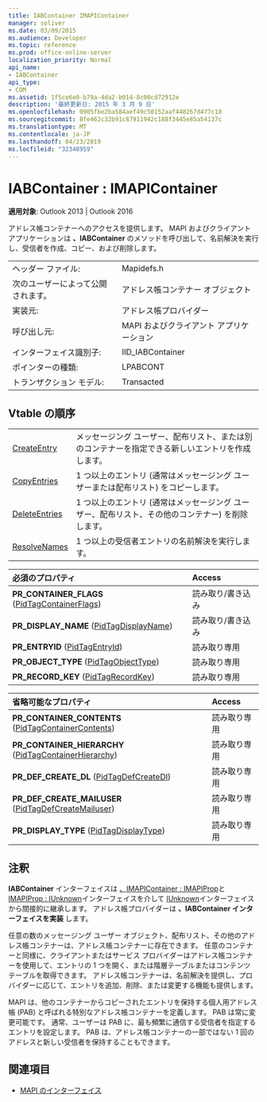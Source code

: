 ```yaml
---
title: IABContainer IMAPIContainer
manager: soliver
ms.date: 03/09/2015
ms.audience: Developer
ms.topic: reference
ms.prod: office-online-server
localization_priority: Normal
api_name:
- IABContainer
api_type:
- COM
ms.assetid: 1f5ce6e0-b79a-4da2-b014-8c00cd72912e
description: '最終更新日: 2015 年 3 月 9 日'
ms.openlocfilehash: 0905fbe2ba584aef49c50152aaf448267d477c10
ms.sourcegitcommit: 8fe462c32b91c87911942c188f3445e85a54137c
ms.translationtype: MT
ms.contentlocale: ja-JP
ms.lasthandoff: 04/23/2019
ms.locfileid: "32348959"
---
```

# <a name="iabcontainer--imapicontainer"></a>IABContainer : IMAPIContainer

**適用対象**: Outlook 2013 | Outlook 2016 
  
アドレス帳コンテナーへのアクセスを提供します。 MAPI およびクライアント アプリケーションは **、IABContainer** のメソッドを呼び出して、名前解決を実行し、受信者を作成、コピー、および削除します。 
  
|||
|:-----|:-----|
|ヘッダー ファイル:  <br/> |Mapidefs.h  <br/> |
|次のユーザーによって公開されます。  <br/> |アドレス帳コンテナー オブジェクト  <br/> |
|実装元:  <br/> |アドレス帳プロバイダー  <br/> |
|呼び出し元:  <br/> |MAPI およびクライアント アプリケーション  <br/> |
|インターフェイス識別子:  <br/> |IID_IABContainer  <br/> |
|ポインターの種類:  <br/> |LPABCONT  <br/> |
|トランザクション モデル:  <br/> |Transacted  <br/> |
   
## <a name="vtable-order"></a>Vtable の順序

|||
|:-----|:-----|
|[CreateEntry](iabcontainer-createentry.md) <br/> |メッセージング ユーザー、配布リスト、または別のコンテナーを指定できる新しいエントリを作成します。  <br/> |
|[CopyEntries](iabcontainer-copyentries.md) <br/> |1 つ以上のエントリ (通常はメッセージング ユーザーまたは配布リスト) をコピーします。  <br/> |
|[DeleteEntries](iabcontainer-deleteentries.md) <br/> |1 つ以上のエントリ (通常はメッセージング ユーザー、配布リスト、その他のコンテナー) を削除します。  <br/> |
|[ResolveNames](iabcontainer-resolvenames.md) <br/> |1 つ以上の受信者エントリの名前解決を実行します。  <br/> |
   
|**必須のプロパティ**|**Access**|
|:-----|:-----|
|**PR_CONTAINER_FLAGS** ([PidTagContainerFlags](pidtagcontainerflags-canonical-property.md))  <br/> |読み取り/書き込み  <br/> |
|**PR_DISPLAY_NAME** ([PidTagDisplayName](pidtagdisplayname-canonical-property.md))  <br/> |読み取り/書き込み  <br/> |
|**PR_ENTRYID** ([PidTagEntryId](pidtagentryid-canonical-property.md))  <br/> |読み取り専用  <br/> |
|**PR_OBJECT_TYPE** ([PidTagObjectType](pidtagobjecttype-canonical-property.md))  <br/> |読み取り専用  <br/> |
|**PR_RECORD_KEY** ([PidTagRecordKey](pidtagrecordkey-canonical-property.md))  <br/> |読み取り専用  <br/> |
   
|**省略可能なプロパティ**|**Access**|
|:-----|:-----|
|**PR_CONTAINER_CONTENTS** ([PidTagContainerContents](pidtagcontainercontents-canonical-property.md))  <br/> |読み取り専用  <br/> |
|**PR_CONTAINER_HIERARCHY** ([PidTagContainerHierarchy](pidtagcontainerhierarchy-canonical-property.md))  <br/> |読み取り専用  <br/> |
|**PR_DEF_CREATE_DL** ([PidTagDefCreateDl](pidtagdefcreatedl-canonical-property.md))  <br/> |読み取り専用  <br/> |
|**PR_DEF_CREATE_MAILUSER** ([PidTagDefCreateMailuser](pidtagdefcreatemailuser-canonical-property.md))  <br/> |読み取り専用  <br/> |
|**PR_DISPLAY_TYPE** ([PidTagDisplayType](pidtagdisplaytype-canonical-property.md))  <br/> |読み取り専用  <br/> |
   
## <a name="remarks"></a>注釈

**IABContainer** インターフェイスは [、IMAPIContainer : IMAPIProp](imapicontainerimapiprop.md)と [IMAPIProp : IUnknown](imapipropiunknown.md)インターフェイスを介して [IUnknown](https://msdn.microsoft.com/library/ms680509%28VS.85%29.aspx)インターフェイスから間接的に継承します。 アドレス帳プロバイダーは **、IABContainer インターフェイスを実装** します。 
  
任意の数のメッセージング ユーザー オブジェクト、配布リスト、その他のアドレス帳コンテナーは、アドレス帳コンテナーに存在できます。 任意のコンテナーと同様に、クライアントまたはサービス プロバイダーはアドレス帳コンテナーを使用して、エントリの 1 つを開く、または階層テーブルまたはコンテンツ テーブルを取得できます。 アドレス帳コンテナーは、名前解決を提供し、プロバイダーに応じて、エントリを追加、削除、または変更する機能も提供します。
  
MAPI は、他のコンテナーからコピーされたエントリを保持する個人用アドレス帳 (PAB) と呼ばれる特別なアドレス帳コンテナーを定義します。 PAB は常に変更可能です。 通常、ユーザーは PAB に、最も頻繁に通信する受信者を指定するエントリを設定します。 PAB は、アドレス帳コンテナーの一部ではない 1 回のアドレスと新しい受信者を保持することもできます。
  
## <a name="see-also"></a>関連項目

- [MAPI のインターフェイス](mapi-interfaces.md)

